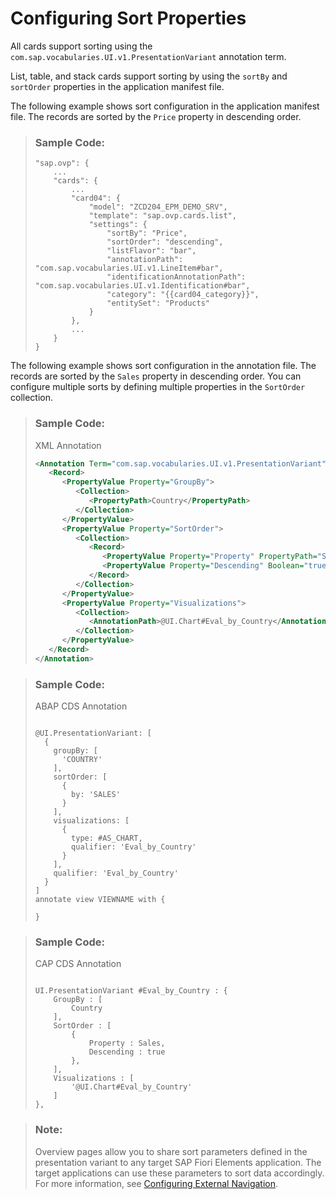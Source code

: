 <!-- loio41af842da7694ef1918fc06b75679ecc -->

# Configuring Sort Properties

All cards support sorting using the `com.sap.vocabularies.UI.v1.PresentationVariant` annotation term.



List, table, and stack cards support sorting by using the `sortBy` and `sortOrder` properties in the application manifest file.

The following example shows sort configuration in the application manifest file. The records are sorted by the `Price` property in descending order.

> ### Sample Code:  
> ```
> "sap.ovp": {
>     ...
>     "cards": {
>         ...
>         "card04": {
>             "model": "ZCD204_EPM_DEMO_SRV",
>             "template": "sap.ovp.cards.list",
>             "settings": {
>                 "sortBy": "Price",
>                 "sortOrder": "descending",
>                 "listFlavor": "bar",
>                 "annotationPath": "com.sap.vocabularies.UI.v1.LineItem#bar",
>                 "identificationAnnotationPath": "com.sap.vocabularies.UI.v1.Identification#bar",
>                 "category": "{{card04_category}}",
>                 "entitySet": "Products"
>             }
>         },
>         ...
>     }
> }
> ```

The following example shows sort configuration in the annotation file. The records are sorted by the `Sales` property in descending order. You can configure multiple sorts by defining multiple properties in the `SortOrder` collection.

> ### Sample Code:  
> XML Annotation
> 
> ```xml
> <Annotation Term="com.sap.vocabularies.UI.v1.PresentationVariant" Qualifier="Eval_by_Country">
>    <Record>
>       <PropertyValue Property="GroupBy">
>          <Collection>
>             <PropertyPath>Country</PropertyPath>
>          </Collection>
>       </PropertyValue>
>       <PropertyValue Property="SortOrder">
>          <Collection>
>             <Record>
>                <PropertyValue Property="Property" PropertyPath="Sales" />
>                <PropertyValue Property="Descending" Boolean="true" />
>             </Record>
>          </Collection>
>       </PropertyValue>
>       <PropertyValue Property="Visualizations">
>          <Collection>
>             <AnnotationPath>@UI.Chart#Eval_by_Country</AnnotationPath>
>          </Collection>
>       </PropertyValue>
>    </Record>
> </Annotation>
> ```

> ### Sample Code:  
> ABAP CDS Annotation
> 
> ```
> 
> @UI.PresentationVariant: [
>   {
>     groupBy: [
>       'COUNTRY'
>     ],
>     sortOrder: [
>       {
>         by: 'SALES'
>       }
>     ],
>     visualizations: [
>       {
>         type: #AS_CHART,
>         qualifier: 'Eval_by_Country'
>       }
>     ],
>     qualifier: 'Eval_by_Country'
>   }
> ]
> annotate view VIEWNAME with { 
> 
> }
> 
> ```

> ### Sample Code:  
> CAP CDS Annotation
> 
> ```
> 
> UI.PresentationVariant #Eval_by_Country : {
>     GroupBy : [
>         Country
>     ],
>     SortOrder : [
>         {
>             Property : Sales,
>             Descending : true
>         },
>     ],
>     Visualizations : [
>         '@UI.Chart#Eval_by_Country'
>     ]
> },
> 
> ```

> ### Note:  
> Overview pages allow you to share sort parameters defined in the presentation variant to any target SAP Fiori Elements application. The target applications can use these parameters to sort data accordingly. For more information, see [Configuring External Navigation](configuring-external-navigation-1d4a0f9.md).


